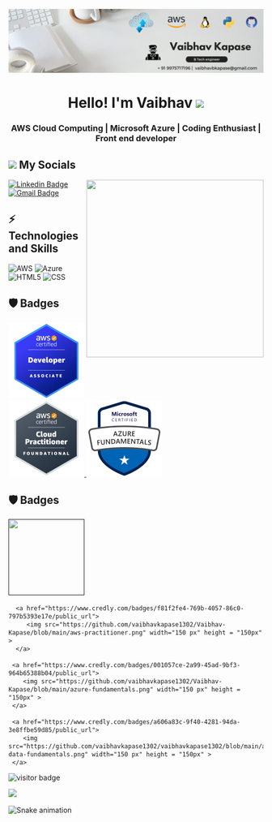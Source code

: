 ![Design and Development](https://github.com/vaibhavkapase1302/vaibhavkapase1302/blob/main/Vaibhav%20Kapase%20linkedin%20banner%20Final.png)


<html>
<div align="center">
   <h1>Hello!  I'm Vaibhav <img src="https://media.giphy.com/media/hvRJCLFzcasrR4ia7z/giphy.gif" width="25px"> </h1>
   <h3 align="center">AWS Cloud Computing | Microsoft Azure | Coding Enthusiast | Front end developer</h3>
</div>
</html>

<div>
<h2><img src="https://media.giphy.com/media/2Wg89Ea84IMmkxMngo/giphy.gif" height="20"> My Socials</h2>
 <img align ="right" src = "https://demobucketanup.s3.ap-south-1.amazonaws.com/output-onlinegiftools+(1).gif" width="350" height="350">
   
[![Linkedin Badge](https://img.shields.io/badge/-VaibhavKapase-blue?style=flat-square&logo=Linkedin&logoColor=white&link=https://https://www.linkedin.com/in/vaibhavkapase/)](https://www.linkedin.com/in/vaibhavkapase/)
[![Gmail Badge](https://img.shields.io/badge/-vaibhavbkapase@gmail.com-c14438?style=flat-square&logo=Gmail&logoColor=white&link=mailto:vaibhavbkapase@gmail.com)](mailto:vaibhavbkapase@gmail.com)

  
## ⚡ Technologies and Skills
     
![AWS](https://img.shields.io/badge/AWS-%23FF9900.svg?style=for-the-badge&logo=amazon-aws&logoColor=white)
![Azure](https://img.shields.io/badge/azure-%230072C6.svg?style=for-the-badge&logo=microsoftazure&logoColor=white)
![HTML5](https://img.shields.io/badge/HTML5-E34F26?style=for-the-badge&logo=html5&logoColor=white)
![CSS](https://img.shields.io/badge/CSS3-1572B6?style=for-the-badge&logo=css3&logoColor=white)


## :shield:  Badges 
<html>
<div>
<!--       <a href="https://www.credly.com/badges/a3973253-4e95-495b-ba1b-7624ca657d1f">
         <img src="https://github.com/Anup-Narkhede/Anup-Narkhede/blob/main/solutions_architect.png" width="150 px" height = "150px" >
      </a> -->
     <a href="https://www.credly.com/badges/1e71511b-51c7-45ad-a053-00c61d71cb1d/public_url">
        <img src="https://github.com/vaibhavkapase1302/vaibhavkapase1302/blob/main/aws-certified-developer-associate.png" width="150 px" height = "150px" >
     </a>
     <a href="https://www.credly.com/badges/02c28708-7b8d-4cab-893a-c50d268bc22c/public_url">
        <img src="https://github.com/vaibhavkapase1302/vaibhavkapase1302/blob/main/aws-practitioner.png" width="150 px" height = "150px" >
     </a>
    <a href="https://www.credly.com/badges/001057ce-2a99-45ad-9bf3-964b65388b04/public_url">
        <img src="https://github.com/vaibhavkapase1302/vaibhavkapase1302/blob/main/azure-fundamentals.png" width="150 px" height = "150px" >
     </a>
   
  
   
  </div>
</html>


## :shield:  Badges 
<html>
<div>
      <a href="">
         <img src="" width="150 px" height = "150px" >
      </a>
   
   
      <a href="https://www.credly.com/badges/f81f2fe4-769b-4057-86c0-797b5393e17e/public_url">
         <img src="https://github.com/vaibhavkapase1302/Vaibhav-Kapase/blob/main/aws-practitioner.png" width="150 px" height = "150px" >
      </a>
   
     <a href="https://www.credly.com/badges/001057ce-2a99-45ad-9bf3-964b65388b04/public_url">
        <img src="https://github.com/vaibhavkapase1302/Vaibhav-Kapase/blob/main/azure-fundamentals.png" width="150 px" height = "150px" >
     </a>
   
     <a href="https://www.credly.com/badges/a606a83c-9f40-4281-94da-3e8ffbe59d85/public_url">
        <img src="https://github.com/vaibhavkapase1302/vaibhavkapase1302/blob/main/azure-data-fundamentals.png" width="150 px" height = "150px" >
     </a>
   
   
  </div>
</html



![visitor badge](https://visitor-badge.glitch.me/badge?page_id=Vaibhav-Kapase.visitor-badge)

<img src="https://github-readme-stats.vercel.app/api?username=vaibhavkapase&show_icons=true&theme=dark"/>

![Snake animation](https://github.com/thepiyushmalhotra/thepiyushmalhotra/blob/output/github-contribution-grid-snake.svg)




